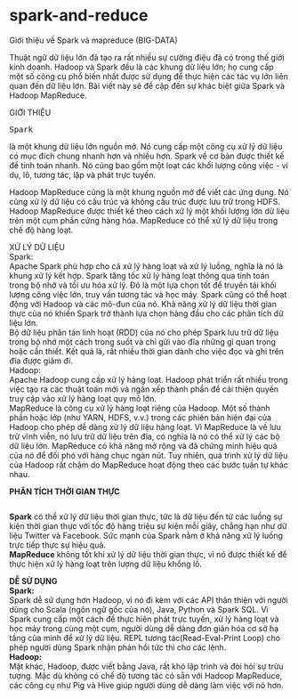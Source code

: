 # spark-and-reduce
Giới thiệu về Spark và mapreduce (BIG-DATA)<br>

Thuật ngữ dữ liệu lớn đã tạo ra rất nhiều sự cường điệu đã có trong thế giới kinh doanh. Hadoop và Spark đều là các khung dữ liệu lớn; họ cung cấp một số công cụ phổ biến nhất được sử dụng để thực hiện các tác vụ lớn liên quan đến dữ liệu lớn. Bài viết này  sẽ đề cập đến sự khác biệt giữa Spark và Hadoop MapReduce.<br>

GIỚI THIỆU<br>
<pre>Spark</pre> là một khung dữ liệu lớn nguồn mở. Nó cung cấp một công cụ xử lý dữ liệu có mục đích chung nhanh hơn và nhiều hơn. Spark về cơ bản được thiết kế để tính toán nhanh. Nó cũng bao gồm một loạt các khối lượng công việc - ví dụ, lô, tương tác, lặp và phát trực tuyến.<br>

Hadoop MapReduce cũng là một khung nguồn mở để viết các ứng dụng. Nó cũng xử lý dữ liệu có cấu trúc và không cấu trúc được lưu trữ trong HDFS. Hadoop MapReduce được thiết kế theo cách xử lý một khối lượng lớn dữ liệu trên một cụm phần cứng hàng hóa. MapReduce có thể xử lý dữ liệu trong chế độ hàng loạt.<br>

XỬ LÝ DỮ LIỆU<br>
Spark:<br>
Apache Spark phù hợp cho cả xử lý hàng loạt và xử lý luồng, nghĩa là nó là khung xử lý kết hợp. Spark tăng tốc xử lý hàng loạt thông qua tính toán trong bộ nhớ và tối ưu hóa xử lý. Đó là một lựa chọn tốt để truyền tải khối lượng công việc lớn, truy vấn tương tác và học máy. Spark cũng có thể hoạt động với Hadoop và các mô-đun của nó. Khả năng xử lý dữ liệu thời gian thực của nó khiến Spark trở thành lựa chọn hàng đầu cho các phân tích dữ liệu lớn.<br>
Bộ dữ liệu phân tán linh hoạt (RDD) của nó cho phép Spark lưu trữ dữ liệu trong bộ nhớ một cách trong suốt và chỉ gửi vào đĩa những gì quan trọng hoặc cần thiết. Kết quả là, rất nhiều thời gian dành cho việc đọc và ghi trên đĩa được giảm đi.<br>
Hadoop:<br>Apache Hadoop cung cấp xử lý hàng loạt. Hadoop phát triển rất nhiều trong việc tạo ra các thuật toán mới và ngăn xếp thành phần để cải thiện quyền truy cập vào xử lý hàng loạt quy mô lớn.<br>
MapReduce là công cụ xử lý hàng loạt riêng của Hadoop. Một số thành phần hoặc lớp (như YARN, HDFS, v.v.) trong các phiên bản hiện đại của Hadoop cho phép dễ dàng xử lý dữ liệu hàng loạt. Vì MapReduce là về lưu trữ vĩnh viễn, nó lưu trữ dữ liệu trên đĩa, có nghĩa là nó có thể xử lý các bộ dữ liệu lớn. MapReduce có khả năng mở rộng và đã chứng minh hiệu quả của nó để đối phó với hàng chục ngàn nút. Tuy nhiên, quá trình xử lý dữ liệu của Hadoop rất chậm do MapReduce hoạt động theo các bước tuần tự khác nhau.<br>

<b>PHÂN TÍCH THỜI GIAN THỰC</b><br>
<b><pre></pre>Spark</b> có thể xử lý dữ liệu thời gian thực, tức là dữ liệu đến từ các luồng sự kiện thời gian thực với tốc độ hàng triệu sự kiện mỗi giây, chẳng hạn như dữ liệu Twitter và Facebook. Sức mạnh của Spark nằm ở khả năng xử lý luồng trực tiếp thực sự hiệu quả.<br>
<b>MapReduce</b> không tốt khi xử lý dữ liệu thời gian thực, vì nó được thiết kế để thực hiện xử lý hàng loạt trên lượng dữ liệu khổng lồ.<br>

<b>DỄ SỬ DỤNG</b><br>
<b>Spark:</b><br> Spark dễ sử dụng hơn Hadoop, vì nó đi kèm với các API thân thiện với người dùng cho Scala (ngôn ngữ gốc của nó), Java, Python và Spark SQL. Vì Spark cung cấp một cách để thực hiện phát trực tuyến, xử lý hàng loạt và học máy trong cùng một cụm, người dùng dễ dàng đơn giản hóa cơ sở hạ tầng của mình để xử lý dữ liệu. REPL tương tác(Read-Eval-Print Loop) cho phép người dùng Spark nhận phản hồi tức thì cho các lệnh.<br>
<b>Hadoop:</b><br> Mặt khác, Hadoop, được viết bằng Java, rất khó lập trình và đòi hỏi sự trừu tượng. Mặc dù không có chế độ tương tác có sẵn với Hadoop MapReduce, các công cụ như Pig và Hive giúp người dùng dễ dàng làm việc với nó hơn.<br>
